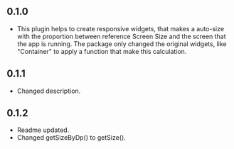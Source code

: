 ## 0.1.0
- This plugin helps to create responsive widgets, that makes a auto-size with the proportion between reference Screen Size and the screen that the app is running. The package only changed the original widgets, like "Container" to apply a function that make this calculation.

## 0.1.1
- Changed description.

## 0.1.2
- Readme updated.
- Changed getSizeByDp() to getSize().

